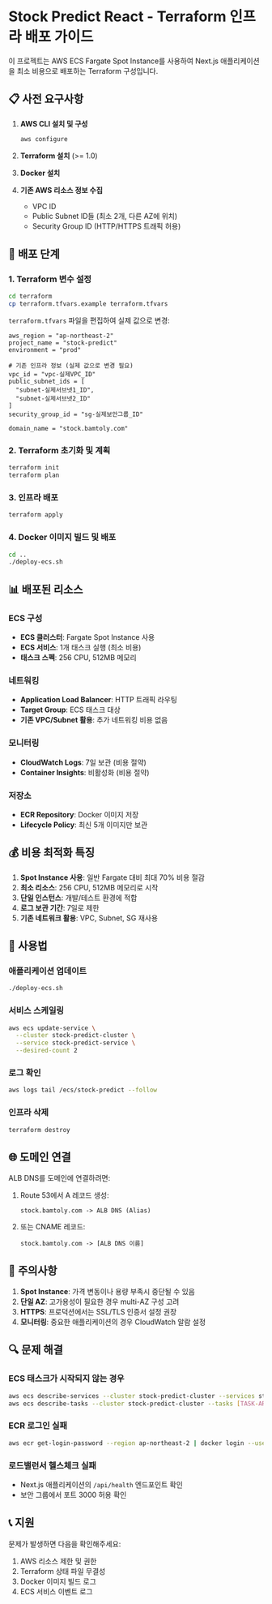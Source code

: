 # Stock Predict React - Terraform 인프라 배포 가이드

이 프로젝트는 AWS ECS Fargate Spot Instance를 사용하여 Next.js 애플리케이션을 최소 비용으로 배포하는 Terraform 구성입니다.

## 📋 사전 요구사항

1. **AWS CLI 설치 및 구성**
   ```bash
   aws configure
   ```

2. **Terraform 설치** (>= 1.0)

3. **Docker 설치**

4. **기존 AWS 리소스 정보 수집**
   - VPC ID
   - Public Subnet ID들 (최소 2개, 다른 AZ에 위치)
   - Security Group ID (HTTP/HTTPS 트래픽 허용)

## 🚀 배포 단계

### 1. Terraform 변수 설정

```bash
cd terraform
cp terraform.tfvars.example terraform.tfvars
```

`terraform.tfvars` 파일을 편집하여 실제 값으로 변경:

```hcl
aws_region = "ap-northeast-2"
project_name = "stock-predict"
environment = "prod"

# 기존 인프라 정보 (실제 값으로 변경 필요)
vpc_id = "vpc-실제VPC_ID"
public_subnet_ids = [
  "subnet-실제서브넷1_ID",
  "subnet-실제서브넷2_ID"
]
security_group_id = "sg-실제보안그룹_ID"

domain_name = "stock.bamtoly.com"
```

### 2. Terraform 초기화 및 계획

```bash
terraform init
terraform plan
```

### 3. 인프라 배포

```bash
terraform apply
```

### 4. Docker 이미지 빌드 및 배포

```bash
cd ..
./deploy-ecs.sh
```

## 📊 배포된 리소스

### ECS 구성
- **ECS 클러스터**: Fargate Spot Instance 사용
- **ECS 서비스**: 1개 태스크 실행 (최소 비용)
- **태스크 스펙**: 256 CPU, 512MB 메모리

### 네트워킹
- **Application Load Balancer**: HTTP 트래픽 라우팅
- **Target Group**: ECS 태스크 대상
- **기존 VPC/Subnet 활용**: 추가 네트워킹 비용 없음

### 모니터링
- **CloudWatch Logs**: 7일 보관 (비용 절약)
- **Container Insights**: 비활성화 (비용 절약)

### 저장소
- **ECR Repository**: Docker 이미지 저장
- **Lifecycle Policy**: 최신 5개 이미지만 보관

## 💰 비용 최적화 특징

1. **Spot Instance 사용**: 일반 Fargate 대비 최대 70% 비용 절감
2. **최소 리소스**: 256 CPU, 512MB 메모리로 시작
3. **단일 인스턴스**: 개발/테스트 환경에 적합
4. **로그 보관 기간**: 7일로 제한
5. **기존 네트워크 활용**: VPC, Subnet, SG 재사용

## 🔧 사용법

### 애플리케이션 업데이트
```bash
./deploy-ecs.sh
```

### 서비스 스케일링
```bash
aws ecs update-service \
  --cluster stock-predict-cluster \
  --service stock-predict-service \
  --desired-count 2
```

### 로그 확인
```bash
aws logs tail /ecs/stock-predict --follow
```

### 인프라 삭제
```bash
terraform destroy
```

## 🌐 도메인 연결

ALB DNS를 도메인에 연결하려면:

1. Route 53에서 A 레코드 생성:
   ```
   stock.bamtoly.com -> ALB DNS (Alias)
   ```

2. 또는 CNAME 레코드:
   ```
   stock.bamtoly.com -> [ALB DNS 이름]
   ```

## 📝 주의사항

1. **Spot Instance**: 가격 변동이나 용량 부족시 중단될 수 있음
2. **단일 AZ**: 고가용성이 필요한 경우 multi-AZ 구성 고려
3. **HTTPS**: 프로덕션에서는 SSL/TLS 인증서 설정 권장
4. **모니터링**: 중요한 애플리케이션의 경우 CloudWatch 알람 설정

## 🔍 문제 해결

### ECS 태스크가 시작되지 않는 경우
```bash
aws ecs describe-services --cluster stock-predict-cluster --services stock-predict-service
aws ecs describe-tasks --cluster stock-predict-cluster --tasks [TASK-ARN]
```

### ECR 로그인 실패
```bash
aws ecr get-login-password --region ap-northeast-2 | docker login --username AWS --password-stdin [ACCOUNT-ID].dkr.ecr.ap-northeast-2.amazonaws.com
```

### 로드밸런서 헬스체크 실패
- Next.js 애플리케이션의 `/api/health` 엔드포인트 확인
- 보안 그룹에서 포트 3000 허용 확인

## 📞 지원

문제가 발생하면 다음을 확인해주세요:
1. AWS 리소스 제한 및 권한
2. Terraform 상태 파일 무결성
3. Docker 이미지 빌드 로그
4. ECS 서비스 이벤트 로그
